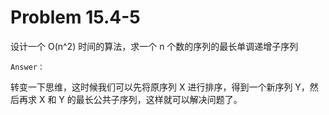 # Problem 15.4-5

设计一个 O(n^2) 时间的算法，求一个 n 个数的序列的最长单调递增子序列

```Answer：```

转变一下思维，这时候我们可以先将原序列 X 进行排序，得到一个新序列 Y，然后再求 X 和 Y 的最长公共子序列，这样就可以解决问题了。